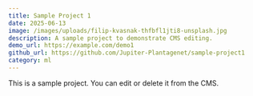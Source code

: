 ```yaml
---
title: Sample Project 1
date: 2025-06-13
image: /images/uploads/filip-kvasnak-thfbfl1jti8-unsplash.jpg
description: A sample project to demonstrate CMS editing.
demo_url: https://example.com/demo1
github_url: https://github.com/Jupiter-Plantagenet/sample-project1
category: ml
---
```


This is a sample project. You can edit or delete it from the CMS.
